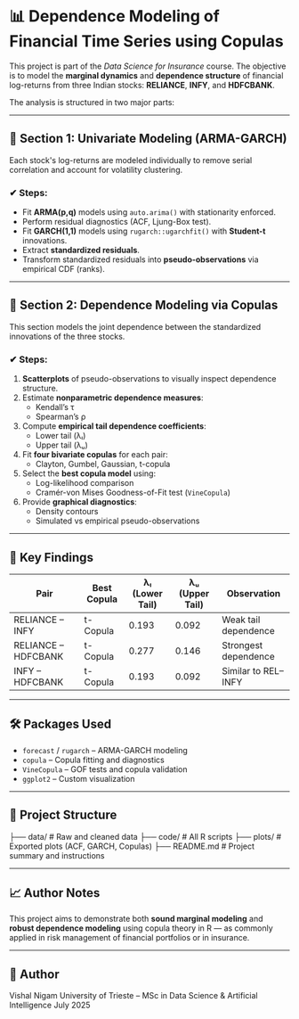# 📊 Dependence Modeling of Financial Time Series using Copulas

This project is part of the *Data Science for Insurance* course. The objective is to model the **marginal dynamics** and **dependence structure** of financial log-returns from three Indian stocks: **RELIANCE**, **INFY**, and **HDFCBANK**.

The analysis is structured in two major parts:

---

## 🔹 Section 1: Univariate Modeling (ARMA-GARCH)

Each stock's log-returns are modeled individually to remove serial correlation and account for volatility clustering.

### ✔ Steps:
- Fit **ARMA(p,q)** models using `auto.arima()` with stationarity enforced.
- Perform residual diagnostics (ACF, Ljung-Box test).
- Fit **GARCH(1,1)** models using `rugarch::ugarchfit()` with **Student-t** innovations.
- Extract **standardized residuals**.
- Transform standardized residuals into **pseudo-observations** via empirical CDF (ranks).

---

## 🔹 Section 2: Dependence Modeling via Copulas

This section models the joint dependence between the standardized innovations of the three stocks.

### ✔ Steps:
1. **Scatterplots** of pseudo-observations to visually inspect dependence structure.
2. Estimate **nonparametric dependence measures**:
   - Kendall’s τ
   - Spearman’s ρ
3. Compute **empirical tail dependence coefficients**:
   - Lower tail (λₗ)
   - Upper tail (λᵤ)
4. Fit **four bivariate copulas** for each pair:
   - Clayton, Gumbel, Gaussian, t-copula
5. Select the **best copula model** using:
   - Log-likelihood comparison
   - Cramér-von Mises Goodness-of-Fit test (`VineCopula`)
6. Provide **graphical diagnostics**:
   - Density contours
   - Simulated vs empirical pseudo-observations

---

## 📌 Key Findings

| Pair                | Best Copula | λₗ (Lower Tail) | λᵤ (Upper Tail) | Observation |
|---------------------|-------------|------------------|------------------|-------------|
| RELIANCE – INFY     | t-Copula    | 0.193            | 0.092            | Weak tail dependence |
| RELIANCE – HDFCBANK | t-Copula    | 0.277            | 0.146            | Strongest dependence |
| INFY – HDFCBANK     | t-Copula    | 0.193            | 0.092            | Similar to REL–INFY |

---

## 🛠️ Packages Used
- `forecast` / `rugarch` – ARMA-GARCH modeling  
- `copula` – Copula fitting and diagnostics  
- `VineCopula` – GOF tests and copula validation  
- `ggplot2` – Custom visualization  

---

## 📁 Project Structure
├── data/ # Raw and cleaned data
├── code/ # All R scripts
├── plots/ # Exported plots (ACF, GARCH, Copulas)
├── README.md # Project summary and instructions


---

## 📈 Author Notes
This project aims to demonstrate both **sound marginal modeling** and **robust dependence modeling** using copula theory in R — as commonly applied in risk management of financial portfolios or in insurance.

---

## 📌 Author
Vishal Nigam
University of Trieste – MSc in Data Science & Artificial Intelligence
July 2025
